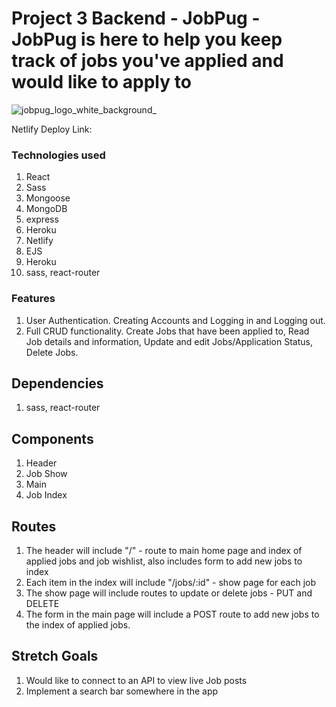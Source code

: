 # Project 3 Backend - JobPug - JobPug is here to help you keep track of jobs you've applied and would like to apply to

![jobpug_logo_white_background_](https://user-images.githubusercontent.com/86563943/142106390-fb661b10-33c5-4312-b81e-dabb987ee9e6.png)


Netlify Deploy Link:



### Technologies used
1. React
2. Sass
3. Mongoose
4. MongoDB
5. express
6. Heroku
7. Netlify
8. EJS
9. Heroku
10. sass, react-router


### Features
1. User Authentication. Creating Accounts and Logging in and Logging out.
2. Full CRUD functionality. Create Jobs that have been applied to, Read Job details and information, Update and edit Jobs/Application Status, Delete Jobs.



## Dependencies
1. sass, react-router

## Components
1. Header
2. Job Show
3. Main
4. Job Index

## Routes
1. The header will include "/" - route to main home page and index of applied jobs and job wishlist, also includes form to add new jobs to index
2. Each item in the index will include "/jobs/:id" - show page for each job
3. The show page will include routes to update or delete jobs - PUT and DELETE 
4. The form in the main page will include a POST route to add new jobs to the index of applied jobs.



## Stretch Goals 
1. Would like to connect to an API to view live Job posts 
2. Implement a search bar somewhere in the app
